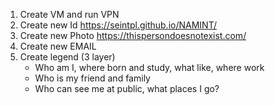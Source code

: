 1. Create VM and run VPN
2. Create new Id https://seintpl.github.io/NAMINT/
3. Create new Photo https://thispersondoesnotexist.com/
4. Create new EMAIL
5. Create legend (3 layer)
   * Who am I, where born and study, what like, where work
   * Who is my friend and family
   * Who can see me at public, what places I go?
